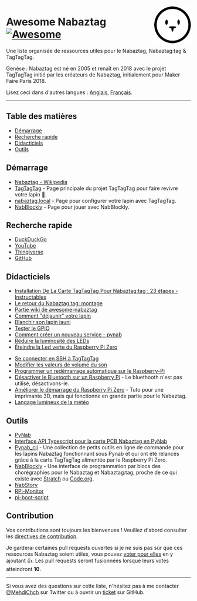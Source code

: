 <!--lint ignore no-file-name-mixed-case awesome-toc -->
<a href="#"><img align="right" width="100" height="100" src="images/Nabaztag-icon.png"></a>
# Awesome Nabaztag [![Awesome](https://awesome.re/badge.svg)](https://awesome.re)

Une liste organisée de ressources utiles pour le Nabaztag, Nabaztag:tag & TagTagTag.

Genèse : Nabaztag est né en 2005 et renaît en 2018 avec le projet TagTagTag initié par les créateurs de Nabaztag, initialement pour Maker Faire Paris 2018.

Lisez ceci dans d'autres langues : [Anglais](README.md), [Français](README.fr.md).

---

## Table des matières

<!--lint disable awesome-list-item-->
- [Démarrage](#démarrage)
- [Recherche rapide](#recherche-rapide)
- [Didacticiels](#didacticiels)
- [Outils](#outils)
<!--lint enable awesome-list-item-->

## Démarrage

- [Nabaztag - Wikipedia](https://fr.wikipedia.org/wiki/Nabaztag)
- [TagTagTag](https://www.tagtagtag.fr/) - Page principale du projet TagTagTag pour faire revivre votre lapin 🐰.
- [nabaztag.local](http://nabaztag.local/) - Page pour configurer votre lapin avec TagTagTag.
- [NabBlockly](http://nabaztag.local:8080) - Page pour jouer avec NabBlockly.

## Recherche rapide

- [DuckDuckGo](https://duckduckgo.com/?q=jaune+site%3Ahttps%3A%2F%2Fwww.tagtagtag.fr%2Fforum%2F&t=h_&va=a&ia=web)
- [YouTube](https://www.youtube.com/results?search_query=Nabaztag)
- [Thingiverse](https://www.thingiverse.com/search?q=Nabaztag)
- [GitHub](https://github.com/topics/nabaztag?o=desc&s=updated)

## Didacticiels

- [Installation De La Carte TagTagTag Pour Nabaztag:tag : 23 étapes - Instructables](https://www.instructables.com/member/tagtagtag/)
- [Le retour du Nabaztag tag: montage](https://www.youtube.com/watch?v=UiteckZKFmU)
- [Partie wiki de awesome-nabaztag](https://github.com/mehdichaouch/awesome-nabaztag/wiki)
- [Comment "déjaunir" votre lapin](https://www.tagtagtag.fr/forum/showthread.php?tid=25)
- [Blanchir son lapin jauni](https://www.tagtagtag.fr/forum/showthread.php?tid=92)
- [Tester le GPIO](https://www.tagtagtag.fr/forum/showthread.php?tid=196&pid=1533#pid1533)
- [Comment créer un nouveau service - pynab](https://github.com/nabaztag2018/pynab/wiki/How-to-create-a-new-service)
- [Réduire la luminosité des LEDs](https://www.tagtagtag.fr/forum/showthread.php?tid=106&pid=694#pid694)
- [Éteindre la Led verte du Raspberry Pi Zero](https://www.tagtagtag.fr/forum/showthread.php?tid=259&pid=1650#pid1650)
<!--lint ignore double-link-->
- [Se connecter en SSH à TagTagTag](https://www.tagtagtag.fr/files/tagtagtag_various_advanced_things.pdf)
- [Modifier les valeurs de volume du son](https://www.tagtagtag.fr/files/tagtagtag_various_advanced_things.pdf)
- [Programmer un redémarrage automatique sur le Raspberry-Pi](https://www.windtopik.fr/redemarrage-automatique-raspberry-pi/)
- [Désactiver le Bluetooth sur un Raspberry Pi](https://scribles.net/disabling-bluetooth-on-raspberry-pi/) - Le bluethooth n'est pas utilisé, désactivons-le.
- [Améliorer le démarrage du Raspberry Pi Zero](https://dmesko.medium.com/long-pi-zero-boot-time-on-prusa-mk3-a2ee832a469d) - Tuto pour une imprimante 3D, mais qui fonctionne en grande partie pour le Nabaztag.
- [Langage lumineux de la météo](https://www.tagtagtag.fr/weather.html)

## Outils

- [PyNab](https://github.com/nabaztag2018/pynab/)
- [Interface API Typescript pour la carte PCB Nabaztag en PyNab](https://github.com/datagutt/pynab.js)
- [Pynab_cli](https://github.com/f-laurens/pynab_cli) - Une collection de petits outils en ligne de commande pour les lapins Nabaztag fonctionnant sous Pynab et qui ont été relancés grâce à la carte TagTagTag alimentée par le Raspberry Pi Zero.
- [NabBlockly](https://github.com/pguyot/nabblockly) - Une interface de programmation par blocs des chorégraphies pour le Nabaztag et Nabaztag:tag, proche de ce qui existe avec [Stratch](https://llk.github.io/scratch-gui/develop/) ou [Code.org](https://code.org/).
- [NabStory](https://github.com/mehdichaouch/nabstory)
- [RPi-Monitor](https://www.tagtagtag.fr/forum/showthread.php?tid=224&pid=1424)
- [pi-boot-script](https://github.com/mehdichaouch/pi-boot-script)

## Contribution

Vos contributions sont toujours les bienvenues ! Veuillez d'abord consulter les [directives de contribution](https://github.com/mehdichaouch/awesome-nabaztag/blob/main/CONTRIBUTING.md).

Je garderai certaines pull requests ouvertes si je ne suis pas sûr que ces ressources Nabaztag soient utiles, vous pouvez [voter pour elles](https://github.com/mehdichaouch/awesome-nabaztag/pulls) en y ajoutant :+1:. Les pull requests seront fusionnées lorsque leurs votes atteindront **10**.

---

Si vous avez des questions sur cette liste, n'hésitez pas à me contacter [@MehdiChch](https://twitter.com/MehdiChch) sur Twitter ou à ouvrir un [ticket](https://github.com/mehdichaouch/awesome-nabaztag/issues) sur GitHub.
